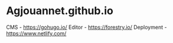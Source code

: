 # Agjouannet.github.io
CMS - https://gohugo.io/
Editor - https://forestry.io/
Deployment - https://www.netlify.com/
